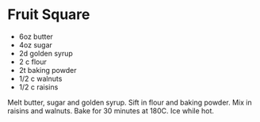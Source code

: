 # Fruit Square

* 6oz butter
* 4oz sugar
* 2d golden syrup
* 2 c flour
* 2t baking powder
* 1/2 c walnuts
* 1/2 c raisins

Melt butter, sugar and golden syrup.  Sift in flour and baking powder.  Mix in raisins and walnuts.  Bake for 30 minutes at 180C.  Ice while hot.

